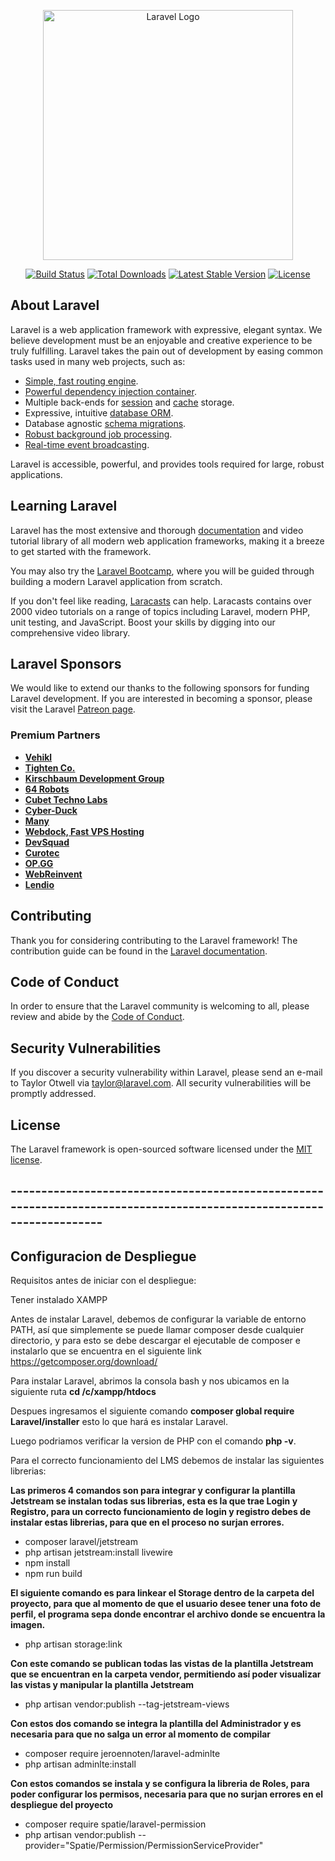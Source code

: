 <p align="center"><a href="https://laravel.com" target="_blank"><img src="https://raw.githubusercontent.com/laravel/art/master/logo-lockup/5%20SVG/2%20CMYK/1%20Full%20Color/laravel-logolockup-cmyk-red.svg" width="400" alt="Laravel Logo"></a></p>

<p align="center">
<a href="https://travis-ci.org/laravel/framework"><img src="https://travis-ci.org/laravel/framework.svg" alt="Build Status"></a>
<a href="https://packagist.org/packages/laravel/framework"><img src="https://img.shields.io/packagist/dt/laravel/framework" alt="Total Downloads"></a>
<a href="https://packagist.org/packages/laravel/framework"><img src="https://img.shields.io/packagist/v/laravel/framework" alt="Latest Stable Version"></a>
<a href="https://packagist.org/packages/laravel/framework"><img src="https://img.shields.io/packagist/l/laravel/framework" alt="License"></a>
</p>

## About Laravel

Laravel is a web application framework with expressive, elegant syntax. We believe development must be an enjoyable and creative experience to be truly fulfilling. Laravel takes the pain out of development by easing common tasks used in many web projects, such as:

- [Simple, fast routing engine](https://laravel.com/docs/routing).
- [Powerful dependency injection container](https://laravel.com/docs/container).
- Multiple back-ends for [session](https://laravel.com/docs/session) and [cache](https://laravel.com/docs/cache) storage.
- Expressive, intuitive [database ORM](https://laravel.com/docs/eloquent).
- Database agnostic [schema migrations](https://laravel.com/docs/migrations).
- [Robust background job processing](https://laravel.com/docs/queues).
- [Real-time event broadcasting](https://laravel.com/docs/broadcasting).

Laravel is accessible, powerful, and provides tools required for large, robust applications.

## Learning Laravel

Laravel has the most extensive and thorough [documentation](https://laravel.com/docs) and video tutorial library of all modern web application frameworks, making it a breeze to get started with the framework.

You may also try the [Laravel Bootcamp](https://bootcamp.laravel.com), where you will be guided through building a modern Laravel application from scratch.

If you don't feel like reading, [Laracasts](https://laracasts.com) can help. Laracasts contains over 2000 video tutorials on a range of topics including Laravel, modern PHP, unit testing, and JavaScript. Boost your skills by digging into our comprehensive video library.

## Laravel Sponsors

We would like to extend our thanks to the following sponsors for funding Laravel development. If you are interested in becoming a sponsor, please visit the Laravel [Patreon page](https://patreon.com/taylorotwell).

### Premium Partners

- **[Vehikl](https://vehikl.com/)**
- **[Tighten Co.](https://tighten.co)**
- **[Kirschbaum Development Group](https://kirschbaumdevelopment.com)**
- **[64 Robots](https://64robots.com)**
- **[Cubet Techno Labs](https://cubettech.com)**
- **[Cyber-Duck](https://cyber-duck.co.uk)**
- **[Many](https://www.many.co.uk)**
- **[Webdock, Fast VPS Hosting](https://www.webdock.io/en)**
- **[DevSquad](https://devsquad.com)**
- **[Curotec](https://www.curotec.com/services/technologies/laravel/)**
- **[OP.GG](https://op.gg)**
- **[WebReinvent](https://webreinvent.com/?utm_source=laravel&utm_medium=github&utm_campaign=patreon-sponsors)**
- **[Lendio](https://lendio.com)**

## Contributing

Thank you for considering contributing to the Laravel framework! The contribution guide can be found in the [Laravel documentation](https://laravel.com/docs/contributions).

## Code of Conduct

In order to ensure that the Laravel community is welcoming to all, please review and abide by the [Code of Conduct](https://laravel.com/docs/contributions#code-of-conduct).

## Security Vulnerabilities

If you discover a security vulnerability within Laravel, please send an e-mail to Taylor Otwell via [taylor@laravel.com](mailto:taylor@laravel.com). All security vulnerabilities will be promptly addressed.

## License

The Laravel framework is open-sourced software licensed under the [MIT license](https://opensource.org/licenses/MIT).


## ---------------------------------------------------------------------------------------------------------------------

## Configuracion de Despliegue

Requisitos antes de iniciar con el despliegue:

Tener instalado XAMPP

Antes de instalar Laravel, debemos de configurar la variable de entorno PATH, así que simplemente se puede llamar composer desde cualquier directorio, y para esto se debe descargar el ejecutable de composer e instalarlo que se encuentra en el siguiente link https://getcomposer.org/download/

Para instalar Laravel, abrimos la consola bash y nos ubicamos en la siguiente ruta **cd /c/xampp/htdocs**

Despues ingresamos el siguiente comando **composer global require Laravel/installer** esto lo que hará es instalar Laravel.

Luego podriamos verificar la version de PHP con el comando **php -v**.

Para el correcto funcionamiento del LMS debemos de instalar las siguientes librerias:

**Las primeros 4 comandos son para integrar y configurar la plantilla Jetstream se instalan todas sus librerias, esta es la que trae Login y Registro, para un correcto funcionamiento de login y registro debes de instalar estas librerias, para que en el proceso no surjan errores.** 
- composer laravel/jetstream
- php artisan jetstream:install livewire
- npm install
- npm run build

**El siguiente comando es para linkear el Storage dentro de la carpeta del proyecto, para que al momento de que el usuario desee tener una foto de perfil, el programa sepa donde encontrar el archivo donde se encuentra la imagen.** 
- php artisan storage:link

**Con este comando se publican todas las vistas de la plantilla Jetstream que se encuentran en la carpeta vendor, permitiendo así poder visualizar las vistas y manipular la plantilla Jetstream**
- php artisan vendor:publish --tag-jetstream-views

**Con estos dos comando se integra la plantilla del Administrador y es necesaria para que no salga un error al momento de compilar**
- composer require jeroennoten/laravel-adminlte
- php artisan adminlte:install

**Con estos comandos se instala y se configura la libreria de Roles, para poder configurar los permisos, necesaria para que no surjan errores en el despliegue del proyecto** 
- composer require spatie/laravel-permission
- php artisan vendor:publish --provider="Spatie/Permission/PermissionServiceProvider"


